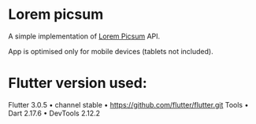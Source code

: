 # Lorem picsum

A simple implementation of [Lorem Picsum](https://picsum.photos/) API.

App is optimised only for mobile devices (tablets not included).

# Flutter version used:

Flutter 3.0.5 • channel stable • https://github.com/flutter/flutter.git
Tools • Dart 2.17.6 • DevTools 2.12.2
